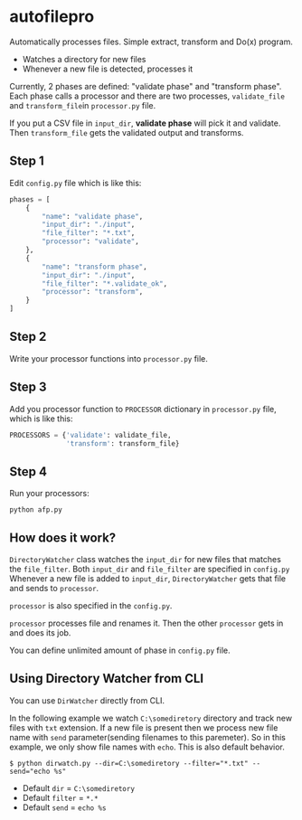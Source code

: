 # autofilepro
Automatically processes files. Simple extract, transform and Do(x) program.

* Watches a directory for new files
* Whenever a new file is detected, processes it

Currently, 2 phases are defined: "validate phase" and "transform phase".
Each phase calls a processor and there are two processes, `validate_file` and `transform_file`in `processor.py` file.

If you put a CSV file in `input_dir`, **validate phase** will pick it and validate.
Then `transform_file` gets the validated output and transforms.   

## Step 1

Edit `config.py` file which is like this:

```python
phases = [
    {
        "name": "validate phase",
        "input_dir": "./input",
        "file_filter": "*.txt",
        "processor": "validate",
    },
    {
        "name": "transform phase",
        "input_dir": "./input",
        "file_filter": "*.validate_ok",
        "processor": "transform",
    }
]
```

## Step 2

Write your processor functions into `processor.py` file.

## Step 3

Add you processor function to `PROCESSOR` dictionary in `processor.py` file, which is like this:

```python
PROCESSORS = {'validate': validate_file,
              'transform': transform_file}
```

## Step 4
Run your processors:

    python afp.py

## How does it work?

`DirectoryWatcher` class watches the `input_dir` for new files that matches the `file_filter`.
Both `input_dir` and `file_filter` are specified in `config.py`
Whenever a new file is added to `input_dir`, `DirectoryWatcher` gets that file and sends to `processor`.

`processor` is also specified in the `config.py`.

`processor` processes file and renames it. Then the other `processor` gets in and does its job.

You can define unlimited amount of phase in `config.py` file. 

## Using Directory Watcher from CLI

You can use `DirWatcher` directly from CLI.

In the following example we watch `C:\somediretory` directory and track new files with `txt` extension. 
If a new file is present then we process new file name with `send` parameter(sending filenames to this paremeter).
So in this example, we only show file names with `echo`. This is also default behavior.

```
$ python dirwatch.py --dir=C:\somediretory --filter="*.txt" --send="echo %s"

```

* Default `dir` = `C:\somediretory`
* Default `filter` = `*.*`
* Default `send` = `echo %s`
 